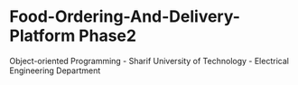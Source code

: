 # Food-Ordering-And-Delivery-Platform Phase2
Object-oriented Programming - Sharif University of Technology - Electrical Engineering Department
